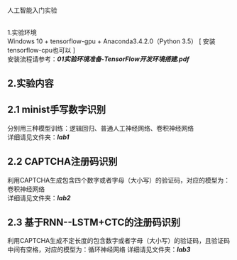 #
人工智能入门实验
##
1.实验环境         
Windows 10 + tensorflow-gpu + Anaconda3.4.2.0（Python 3.5） [ 安装tensorflow-cpu也可以 ]     
安装流程请参考：***01实验环境准备-TensorFlow开发环境搭建.pdf***

2.实验内容
---------
###
2.1 minist手写数字识别         
---
分别用三种模型训练：逻辑回归、普通人工神经网络、卷积神经网络    
详细请见文件夹：***lab1***    

###
2.2 CAPTCHA注册码识别       
---
利用CAPTCHA生成包含四个数字或者字母（大小写）的验证码，对应的模型为：卷积神经网络         
详细请见文件夹：***lab2***    

###
2.3 基于RNN--LSTM+CTC的注册码识别      
---
利用CAPTCHA生成不定长度的包含数字或者字母（大小写）的验证码，且验证码中间有空格，对应的模型为：循环神经网络
详细请见文件夹：***lab3***

